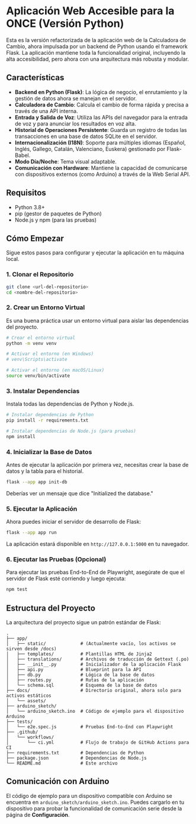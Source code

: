 # Aplicación Web Accesible para la ONCE (Versión Python)

Esta es la versión refactorizada de la aplicación web de la Calculadora de Cambio, ahora impulsada por un backend de Python usando el framework Flask. La aplicación mantiene toda la funcionalidad original, incluyendo la alta accesibilidad, pero ahora con una arquitectura más robusta y modular.

## Características

- **Backend en Python (Flask)**: La lógica de negocio, el enrutamiento y la gestión de datos ahora se manejan en el servidor.
- **Calculadora de Cambio**: Calcula el cambio de forma rápida y precisa a través de una API interna.
- **Entrada y Salida de Voz**: Utiliza las APIs del navegador para la entrada de voz y para anunciar los resultados en voz alta.
- **Historial de Operaciones Persistente**: Guarda un registro de todas las transacciones en una base de datos SQLite en el servidor.
- **Internacionalización (I18N)**: Soporte para múltiples idiomas (Español, Inglés, Gallego, Catalán, Valenciano, Euskera) gestionado por Flask-Babel.
- **Modo Día/Noche**: Tema visual adaptable.
- **Comunicación con Hardware**: Mantiene la capacidad de comunicarse con dispositivos externos (como Arduino) a través de la Web Serial API.

## Requisitos

- Python 3.8+
- pip (gestor de paquetes de Python)
- Node.js y npm (para las pruebas)

## Cómo Empezar

Sigue estos pasos para configurar y ejecutar la aplicación en tu máquina local.

### 1. Clonar el Repositorio

```bash
git clone <url-del-repositorio>
cd <nombre-del-repositorio>
```

### 2. Crear un Entorno Virtual

Es una buena práctica usar un entorno virtual para aislar las dependencias del proyecto.

```bash
# Crear el entorno virtual
python -m venv venv

# Activar el entorno (en Windows)
# venv\Scripts\activate

# Activar el entorno (en macOS/Linux)
source venv/bin/activate
```

### 3. Instalar Dependencias

Instala todas las dependencias de Python y Node.js.

```bash
# Instalar dependencias de Python
pip install -r requirements.txt

# Instalar dependencias de Node.js (para pruebas)
npm install
```

### 4. Inicializar la Base de Datos

Antes de ejecutar la aplicación por primera vez, necesitas crear la base de datos y la tabla para el historial.

```bash
flask --app app init-db
```
Deberías ver un mensaje que dice "Initialized the database."

### 5. Ejecutar la Aplicación

Ahora puedes iniciar el servidor de desarrollo de Flask:

```bash
flask --app app run
```

La aplicación estará disponible en `http://127.0.0.1:5000` en tu navegador.

### 6. Ejecutar las Pruebas (Opcional)

Para ejecutar las pruebas End-to-End de Playwright, asegúrate de que el servidor de Flask esté corriendo y luego ejecuta:

```bash
npm test
```

## Estructura del Proyecto

La arquitectura del proyecto sigue un patrón estándar de Flask:

```
.
├── app/
│   ├── static/             # (Actualmente vacío, los activos se sirven desde /docs)
│   ├── templates/          # Plantillas HTML de Jinja2
│   ├── translations/       # Archivos de traducción de Gettext (.po)
│   ├── __init__.py         # Inicializador de la aplicación Flask
│   ├── api.py              # Blueprint para la API
│   ├── db.py               # Lógica de la base de datos
│   ├── routes.py           # Rutas de la aplicación
│   └── schema.sql          # Esquema de la base de datos
├── docs/                   # Directorio original, ahora solo para activos estáticos
│   └── assets/
├── arduino_sketch/
│   └── arduino_sketch.ino  # Código de ejemplo para el dispositivo Arduino
├── tests/
│   └── e2e.spec.js         # Pruebas End-to-End con Playwright
├── .github/
│   └── workflows/
│       └── ci.yml          # Flujo de trabajo de GitHub Actions para CI
├── requirements.txt        # Dependencias de Python
├── package.json            # Dependencias de Node.js
└── README.md               # Este archivo
```

## Comunicación con Arduino

El código de ejemplo para un dispositivo compatible con Arduino se encuentra en `arduino_sketch/arduino_sketch.ino`. Puedes cargarlo en tu dispositivo para probar la funcionalidad de comunicación serie desde la página de **Configuración**.